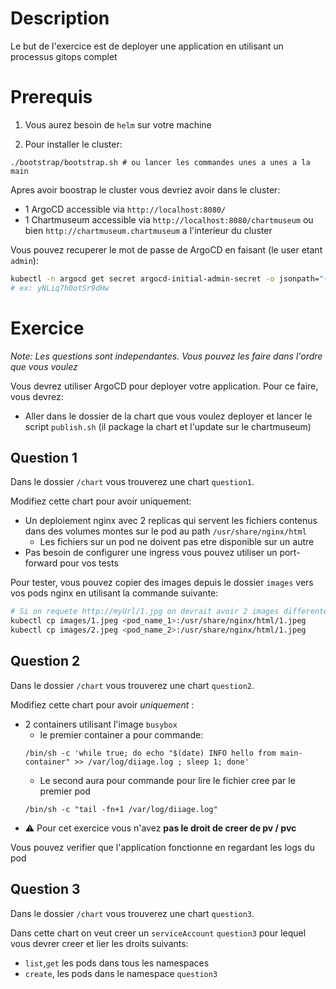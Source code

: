 # Description

Le but de l'exercice est de deployer une application en utilisant un processus gitops complet

# Prerequis

1. Vous aurez besoin de `helm` sur votre machine


2. Pour installer le cluster:
```
./bootstrap/bootstrap.sh # ou lancer les commandes unes a unes a la main
```

Apres avoir boostrap le cluster vous devriez avoir dans le cluster:
 - 1 ArgoCD accessible via `http://localhost:8080/`
 - 1 Chartmuseum accessible via `http://localhost:8080/chartmuseum` ou bien `http://chartmuseum.chartmuseum` a l'interieur du cluster


Vous pouvez recuperer le mot de passe de ArgoCD en faisant (le user etant `admin`):

```bash
kubectl -n argocd get secret argocd-initial-admin-secret -o jsonpath="{.data.password}" | base64 -d
# ex: yNLiq7h0otSr9dHw
```

# Exercice

_Note: Les questions sont independantes. Vous pouvez les faire dans l'ordre que vous voulez_

Vous devrez utiliser ArgoCD pour deployer votre application. Pour ce faire, vous devrez:
- Aller dans le dossier de la chart que vous voulez deployer et lancer le script `publish.sh` (il package la chart et l'update sur le chartmuseum)
## Question 1

Dans le dossier `/chart` vous trouverez une chart `question1`.

Modifiez cette chart pour avoir uniquement:
- Un deploiement nginx avec 2 replicas qui servent les fichiers contenus dans des volumes montes sur le pod au path `/usr/share/nginx/html`
  - Les fichiers sur un pod ne doivent pas etre disponible sur un autre
- Pas besoin de configurer une ingress vous pouvez utiliser un port-forward pour vos tests

Pour tester, vous pouvez copier des images depuis le dossier `images` vers vos pods nginx en utilisant la commande suivante:

```bash
# Si on requete http://myUrl/1.jpg on devrait avoir 2 images differentes en fonction du pod sur lequel on tombe
kubectl cp images/1.jpeg <pod_name_1>:/usr/share/nginx/html/1.jpeg
kubectl cp images/2.jpeg <pod_name_2>:/usr/share/nginx/html/1.jpeg
```

## Question 2

Dans le dossier `/chart` vous trouverez une chart `question2`.

Modifiez cette chart pour avoir _uniquement_ :
- 2 containers utilisant l'image `busybox`
  - le premier container a pour commande:
  ```
  /bin/sh -c 'while true; do echo "$(date) INFO hello from main-container" >> /var/log/diiage.log ; sleep 1; done'
  ```
  - Le second aura pour commande pour lire le fichier cree par le premier pod
  ```
  /bin/sh -c "tail -fn+1 /var/log/diiage.log"
  ```
- :warning: Pour cet exercice vous n'avez **pas le droit de creer de pv / pvc**

Vous pouvez verifier que l'application fonctionne en regardant les logs du pod

## Question 3

Dans le dossier `/chart` vous trouverez une chart `question3`.

Dans cette chart on veut creer un `serviceAccount` `question3` pour lequel vous devrer creer et lier les droits suivants:

- `list`,`get` les pods dans tous les namespaces
- `create`, les pods dans le namespace `question3`
